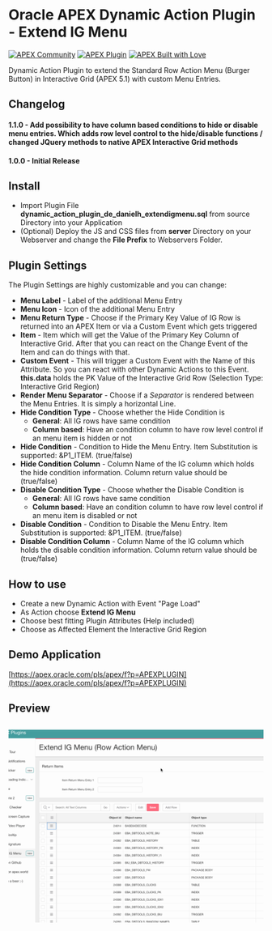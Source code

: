 # Oracle APEX Dynamic Action Plugin - Extend IG Menu

[![APEX Community](https://cdn.rawgit.com/Dani3lSun/apex-github-badges/78c5adbe/badges/apex-community-badge.svg)](https://github.com/Dani3lSun/apex-github-badges) [![APEX Plugin](https://cdn.rawgit.com/Dani3lSun/apex-github-badges/b7e95341/badges/apex-plugin-badge.svg)](https://github.com/Dani3lSun/apex-github-badges)
[![APEX Built with Love](https://cdn.rawgit.com/Dani3lSun/apex-github-badges/7919f913/badges/apex-love-badge.svg)](https://github.com/Dani3lSun/apex-github-badges)

Dynamic Action Plugin to extend the Standard Row Action Menu (Burger Button) in Interactive Grid (APEX 5.1) with custom Menu Entries.


## Changelog

#### 1.1.0 - Add possibility to have column based conditions to hide or disable menu entries. Which adds row level control to the hide/disable functions / changed JQuery methods to native APEX Interactive Grid methods

#### 1.0.0 - Initial Release


## Install

- Import Plugin File **dynamic_action_plugin_de_danielh_extendigmenu.sql** from source Directory into your Application
- (Optional) Deploy the JS and CSS files from **server** Directory on your Webserver and change the **File Prefix** to Webservers Folder.


## Plugin Settings

The Plugin Settings are highly customizable and you can change:
- **Menu Label** - Label of the additional Menu Entry
- **Menu Icon** - Icon of the additional Menu Entry
- **Menu Return Type** - Choose if the Primary Key Value of IG Row is returned into an APEX Item or via a Custom Event which gets triggered
- **Item** - Item which will get the Value of the Primary Key Column of Interactive Grid. After that you can react on the Change Event of the Item and can do things with that.
- **Custom Event** - This will trigger a Custom Event with the Name of this Attribute. So you can react with other Dynamic Actions to this Event. **this.data** holds the PK Value of the Interactive Grid Row (Selection Type: Interactive Grid Region)
- **Render Menu Separator** - Choose if a *Separator* is rendered between the Menu Entries. It is simply a horizontal Line.
- **Hide Condition Type** - Choose whether the Hide Condition is
  - **General**: All IG rows have same condition
  - **Column based**: Have an condition column to have row level control if an menu item is hidden or not
- **Hide Condition** - Condition to Hide the Menu Entry. Item Substitution is supported: &P1_ITEM. (true/false)
- **Hide Condition Column** - Column Name of the IG column which holds the hide condition information. Column return value should be (true/false)
- **Disable Condition Type** - Choose whether the Disable Condition is
  - **General**: All IG rows have same condition
  - **Column based**: Have an condition column to have row level control if an menu item is disabled or not
- **Disable Condition** - Condition to Disable the Menu Entry. Item Substitution is supported: &P1_ITEM. (true/false)
- **Disable Condition Column** - Column Name of the IG column which holds the disable condition information. Column return value should be (true/false)


## How to use
- Create a new Dynamic Action with Event "Page Load"
- As Action choose **Extend IG Menu**
- Choose best fitting Plugin Attributes (Help included)
- Choose as Affected Element the Interactive Grid Region


## Demo Application
[https://apex.oracle.com/pls/apex/f?p=APEXPLUGIN](https://apex.oracle.com/pls/apex/f?p=APEXPLUGIN)


## Preview
## ![](https://github.com/Dani3lSun/apex-plugin-extend_ig_menu/blob/master/preview.gif)

